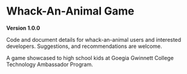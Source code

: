 # Whack-An-Animal Game

**Version 1.0.0**

Code and document details for whack-an-animal users and interested developers. Suggestions, and recommendations are welcome.

A game showcased to high school kids at Goegia Gwinnett College Technology Ambassador Program.

# 
